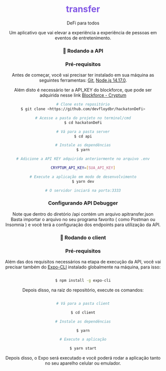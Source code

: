 <p align="center">
  <h1 align="center" style="color:#8257E5">transfer</h1>
  <p align="center">DeFi para todos</<p>
</p>

<p align="center">Um aplicativo que vai elevar a experiência a experiência de pessoas em eventos de entretenimento.</p>

<div align="center">

### 🎲 Rodando a API

### Pré-requisitos

Antes de começar, você vai precisar ter instalado em sua máquina as seguintes ferramentas:
[Git](https://git-scm.com), [Node.js 14.17.0](https://nodejs.org/download/release/v14.17.0/). 

Além disto é necessário ter a API_KEY do blockforce, que pode ser adquirida nesse link [Blockforce - Cryptum](https://docs.cryptum.io/#section/API-keys)

```bash
# Clone este repositório
$ git clone <https://github.com/devfloydbr/hackatonDeFi>

# Acesse a pasta do projeto no terminal/cmd
$ cd hackatonDeFi

# Vá para a pasta server
$ cd api

# Instale as dependências
$ yarn

# Adicione a API KEY adquirida anteriormente no arquivo .env

CRYPTUM_API_KEY=[SUA_API_KEY]

# Execute a aplicação em modo de desenvolvimento
$ yarn dev

# O servidor inciará na porta:3333
```

### Configurando API Debugger

<p>Note que dentro do diretório /api contém um arquivo apitransfer.json
<br />
Basta importar o arquivo no seu programa favorito ( como Postman ou Insomnia ) e você terá a configuração dos endpoints para utilização da API. 
</P>
</div>

<div align="center">

### 🎲 Rodando o client

### Pré-requisitos

Além das dos requisitos necessários na etapa de execução da API, você vai precisar também do [Expo-CLI](https://docs.expo.dev/workflow/expo-cli/) instalado globalmente na máquina, para isso:

```bash

$ npm install -g expo-cli

```

Depois disso, na raiz do repositório, execute os comandos:

```bash

# Vá para a pasta client

$ cd client

# Instale as dependências

$ yarn

# Execute a aplicação

$ yarn start

```
Depois disso, o Expo será executado e você poderá rodar a aplicação tanto no seu aparelho celular ou emulador.


</div>

